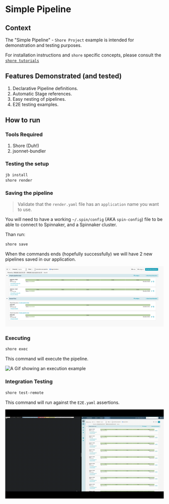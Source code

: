 # Simple Pipeline

## Context

The "Simple Pipeline" - `Shore Project` example is intended for demonstration and testing purposes.

For installation instructions and `shore` specific concepts, please consult the [`shore tutorials`](https://github.com/Autodesk/shore-tutorials)

## Features Demonstrated (and tested)

1. Declarative Pipeline definitions.
2. Automatic Stage references.
3. Easy nesting of pipelines.
4. E2E testing examples.

## How to run

### Tools Required

1. Shore (Duh!)
2. jsonnet-bundler

### Testing the setup

```bash
jb install
shore render
```

### Saving the pipeline

> Validate that the `render.yaml` file has an `application` name you want to use.

You will need to have a working `~/.spin/config` (AKA `spin-config`) file to be able to connect to Spinnaker, and a Spinnaker cluster.

Than run:

```bash
shore save
```

When the commands ends (hopefully successfully) we will have 2 new pipelines saved in our application.

![How the pipeline looks like in Spinnaker](./assets/shore-pipelines.png)

### Executing

```bash
shore exec
```

This command will execute the pipeline.

![A Gif showing an execution example](./assets/shore-exec.gif)

### Integration Testing

```bash
shore test-remote
```

This command will run against the `E2E.yaml` assertions.

![A Gif showing an a test-remote execution example](./assets/shore-test-remote.gif)
